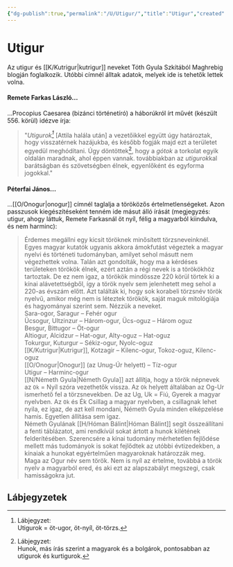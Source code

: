 ```yaml
---
{"dg-publish":true,"permalink":"/U/Utigur/","title":"Utigur","created":"2024-05-08T15:25","updated":"2024-05-08T15:25"}
---
```



# Utigur

Az utigur és [[K/Kutrigur\|kutrigur]] neveket Tóth Gyula Szkítából Maghrebig blogján foglalkozik. Utóbbi címnél álltak adatok, melyek ide is tehetők lettek volna.  

#### Remete Farkas László...

...Procopius Caesarea (bizánci történetíró) a háborúkról írt művét (készült 556. körül) idézve írja:  
> "*Utigurok[^1]* \[Attila halála után\] a vezetőikkel együtt úgy határoztak, hogy visszatérnek hazájukba, és később fogják majd ezt a területet egyedül meghódítani. Úgy döntöttek[^2], hogy a *gótok* a torkolat egyik oldalán maradnak, ahol éppen vannak. továbbiakban az *utigurok*kal barátságban és szövetségben élnek, egyenlőként és egyforma jogokkal."  

#### Péterfai János...

...[[O/Onogur\|onogur]] címnél taglalja a töröközős értelmetlenségeket. Azon passzusok kiegészítéseként tenném ide másut álló írását (megjegyzés: utigur, ahogy láttuk, Remete Farkasnál öt nyíl, félig a magyarból kiindulva, és nem harminc):  
> Érdemes megállni egy kicsit töröknek minősített törzsneveinknél. Egyes magyar kutatók ugyanis akkora ámokfutást végeztek a magyar nyelvi és történeti tudományban, amilyet sehol másutt nem végezhettek volna. Talán azt gondolták, hogy ma a kérdéses területeken törökök élnek, ezért aztán a régi nevek is a törökökhöz tartoztak. De ez nem igaz, a törökök mindössze 220 körül törtek ki a kínai alávetettségből, így a török nyelv sem jelenhetett meg sehol a 220-as évszám előtt. Azt találták ki, hogy sok korabeli törzsnév török nyelvű, amikor még nem is léteztek törökök, saját maguk mitológiája és hagyományai szerint sem. Nézzük a neveket.  
> Sara-ogor, Saragur – Fehér ogur  
> Ücsogur, Ultzinzur – Három-ogur, Ücs-oguz – Három oguz  
> Besgur, Bittugor – Öt-ogur  
> Altiogur, Alcidzur – Hat-ogur, Alty-oguz – Hat-oguz  
> Tokurgur, Kuturgur – Sékiz-ogur, Nyolc-oguz  
> [[K/Kutrigur\|Kutrigur]], Kotzagir – Kilenc-ogur, Tokoz-oguz, Kilenc-oguz  
> [[O/Onogur\|Onogur]] (az Unug-Úr helyett) – Tíz-ogur  
> Utigur – Harminc-ogur  
> [[N/Németh Gyula\|Németh Gyula]] azt állítja, hogy a török népnevek az `Ok` = Nyíl szóra vezethetők vissza. Az `Ok` helyett általában az Og-Ur ismerhető fel a törzsnevekben. De az Ug, Uk = Fiú, Gyerek a magyar nyelvben. Az `Ok` és Ék Csillag a magyar nyelvben, a csillagnak lehet nyila, ez igaz, de azt kell mondani, Németh Gyula minden elképzelése hamis. Egyetlen állítása sem igaz.  
> Németh Gyulának [[H/Hóman Bálint\|Hóman Bálint]] segít összeállítani a fenti táblázatot, ami rendkívül sokat ártott a hunok kilétének felderítésében. Szerencsére a kínai tudomány mérhetetlen fejlődése mellett más tudományok is sokat fejlődtek az utóbbi évtizedekben, a kínaiak a hunokat egyértelműen magyaroknak határozzák meg.  
> Maga az Ogur név sem török. Nem is nyíl az értelme, továbbá a török nyelv a magyarból ered, és aki ezt az alapszabályt megszegi, csak hamisságokra jut.  

## Lábjegyzetek

[^1]: Lábjegyzet:  
Utigurok = öt-ugor, öt-nyíl, öt-törzs.  

[^2]: Lábjegyzet:  
Hunok, más írás szerint a magyarok és a bolgárok, pontosabban az utigurok és kurtigurok.  